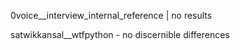 0voice__interview_internal_reference | no results

satwikkansal__wtfpython - no discernible differences
